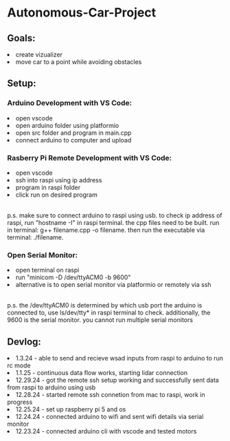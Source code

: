 <h1>Autonomous-Car-Project</h1>
<h2>Goals:</h2>
<li>create vizualizer</li>
<li>move car to a point while avoiding obstacles</li>
<h2>Setup:</h2>
<h3>Arduino Development with VS Code:</h3>
<li>open vscode</li>
<li>open arduino folder using platformio</li>
<li>open src folder and program in main.cpp</li>
<li>connect arduino to computer and upload</li>
<h3>Rasberry Pi Remote Development with VS Code:</h3>
<li>open vscode</li>
<li>ssh into raspi using ip address</li>
<li>program in raspi folder</li>
<li>click run on desired program</li>
<br>
<p>p.s. make sure to connect arduino to raspi using usb. to check ip address of raspi, run "hostname -I" in raspi terminal. the cpp files need to be built. run in terminal: g++ filename.cpp -o filename. then run the executable via terminal: ./filename.</p>
<h3>Open Serial Monitor:</h3>
<li>open terminal on raspi</li>
<li>run "minicom -D /dev/ttyACM0 -b 9600"</li>
<li>alternative is to open serial monitor via platformio or remotely via ssh</li>
<br>
<p>p.s. the /dev/ttyACM0 is determined by which usb port the arduino is connected to, use ls/dev/tty* in raspi terminal to check. additionally, the 9600 is the serial monitor. you cannot run multiple serial monitors</p>
<h2>Devlog:</h2>
<li>1.3.24 - able to send and recieve wsad inputs from raspi to arduino to run rc mode</li>
<li>1.1.25 - continuous data flow works, starting lidar connection</li>
<li>12.29.24 - got the remote ssh setup working and successfully sent data from raspi to arduino using usb</li>
<li>12.28.24 - started remote ssh connetion from mac to raspi, work in progress</li>
<li>12.25.24 - set up raspberry pi 5 and os</li>
<li>12.24.24 - connected arduino to wifi and sent wifi details via serial monitor</li>
<li>12.23.24 - connected arduino cli with vscode and tested motors</li>
